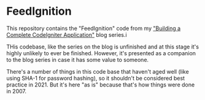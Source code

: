 # FeedIgnition

This repository contains the "FeedIgnition" code from my ["Building a Complete CodeIgniter Application"](https://www.jimohalloran.com/blog/building-a-complete-codeigniter-application/)  blog series.i

THis codebase, like the series on the blog is unfinished and at this stage it's highly unlikely to ever be finished.  However, it's presented as a companion to the blog series in case it has some value to someone.

There's a number of things in this code base that haven't aged well (like using SHA-1 for password hashing), so it shouldn't be considered best practice in 2021.  But it's here "as is" because that's how things were done in 2007.
